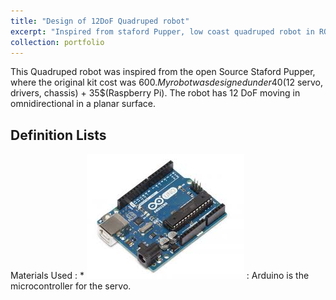 ```yaml
---
title: "Design of 12DoF Quadruped robot"
excerpt: "Inspired from staford Pupper, low coast quadruped robot in ROS <br/><img src='https://github.com/hariharan382/drint.github.io/tree/main/images/quadruped>"
collection: portfolio
---
```


This Quadruped robot was inspired from the open Source Staford Pupper, where the original kit cost was 600$. My robot was designed under 40$(12 servo, drivers, chassis) + 35$(Raspberry Pi). The robot has 12 DoF moving in omnidirectional in a planar surface.

## Definition Lists
Materials Used :
    * <img title="Arduino" alt="Alt text" src="/images/quadruped/arduino_uno.png"> :
    Arduino is the microcontroller for the servo.
     
    

